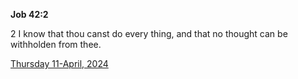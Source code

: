 **Job 42:2**

2 I know that thou canst do every thing, and that no thought can be withholden from thee.

[Thursday 11-April, 2024](https://getbible.net/kjv/Job/42/2)

